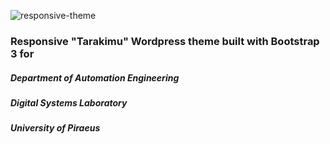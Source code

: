 ![responsive-theme](http://i.imgur.com/z8l2o1M.png?1 "Tarakimu Theme")

### Responsive "Tarakimu" Wordpress theme built with Bootstrap 3 for

##### Department of Automation Engineering

##### Digital Systems Laboratory

##### University of Piraeus

